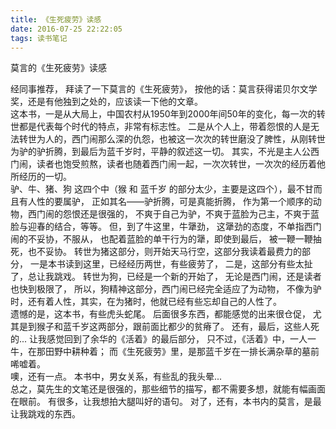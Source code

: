 ```yaml
---
title: 《生死疲劳》读感
date: 2016-07-25 22:22:05
tags: 读书笔记
---
```


莫言的《生死疲劳》读感

<!-- more -->

经同事推荐，
拜读了一下莫言的《生死疲劳》，
按他的话：莫言获得诺贝尔文学奖，还是有他独到之处的，应该读一下他的文章。
<br/>
这本书，一是从大局上，中国农村从1950年到2000年间50年的变化，每一次的转世都是代表每个时代的特点，非常有标志性。
二是从个人上，带着怨恨的人是无法转世为人的，西门闹那么深的仇怨，也被这一次次的转世磨没了脾性，从刚转世为驴的驴折腾，到最后为蓝千岁时，平静的叙述这一切。
其实，不光是主人公西门闹，读者也饱受煎熬，读者也随着西门闹一起，一次次转世，一次次的经历着他所经历的一切。
<br/>
驴、牛、猪、狗 这四个中（猴 和 蓝千岁 的部分太少，主要是这四个），最不甘而且有人性的要属驴，
正如其名——驴折腾，可是真能折腾，
作为第一个顺序的动物，西门闹的怨恨还是很强的，
不爽于自己为驴，不爽于蓝脸为己主，不爽于蓝脸与迎春的结合，等等。
但，到了牛这里，牛犟劲，
这犟劲的态度，不单指西门闹的不妥协，不服从，
也配着蓝脸的单干行为的犟，即使到最后，
被一鞭一鞭抽死，也不妥协。
转世为猪这部分，则开始天马行空，这部分我读着最费力的部分，
一是本书读到这里，已经经历两世，有些疲劳了，
二是，这部分有些太扯了，总让我跳戏。
转世为狗，已经是一个新的开始了，
无论是西门闹，还是读者也快到极限了，
所以，狗精神这部分，西门闹已经完全适应了为动物，
不像为驴时，还有着人性，其实，在为猪时，他就已经有些忘却自己的人性了。
<br/>
遗憾的是，这本书，有些虎头蛇尾。
后面很多东西，都能感觉的出来很仓促，
尤其是到猴子和蓝千岁这两部分，跟前面比都少的贫瘠了。
还有，最后，这些人死的...
让我感觉回到了余华的《活着》的最后部分，
只不过，《活着》中，一人一牛，在那田野中耕种着；
而《生死疲劳》里，是那蓝千岁在一排长满杂草的墓前唏嘘着。
<br/>
噢，还有一点。
本书中，男女关系，有些乱的我头晕...
<br/>
总之，莫先生的文笔还是很强的，那些细节的描写，都不需要多想，就能有幅画面在眼前。
有很多，让我想拍大腿叫好的语句。
对了，还有，本书内的莫言，是最让我跳戏的东西。